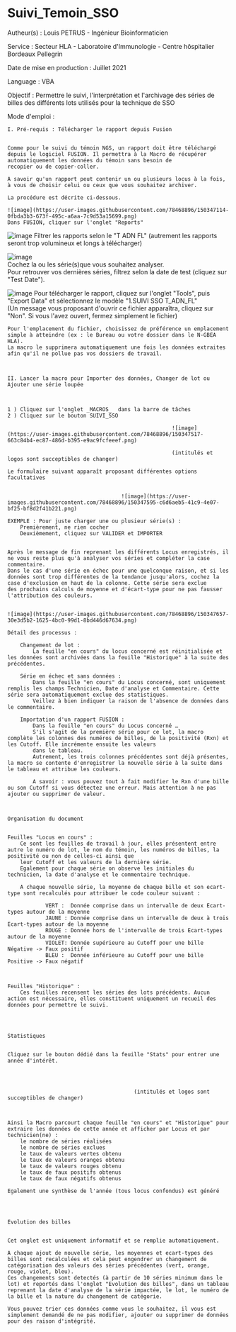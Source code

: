 # Suivi_Temoin_SSO

Autheur(s) : Louis PETRUS - Ingénieur Bioinformaticien

Service : Secteur HLA - Laboratoire d'Immunologie - Centre hôspitalier Bordeaux Pellegrin 

Date de mise en production : Juillet 2021

Language : VBA

Objectif : Permettre le suivi, l'interprétation et l'archivage des séries de billes des différents lots utilisés pour la technique de SSO


Mode d'emploi : 																							
																					
	I. Pré-requis : Télécharger le rapport depuis Fusion																						
																							
																							
	Comme pour le suivi du témoin NGS, un rapport doit être téléchargé depuis le logiciel FUSION. Il permettra à la Macro de récupérer automatiquement les données du témoin sans besoin de																						
	recopier ou de copier-coller.																						
																							
	A savoir qu'un rapport peut contenir un ou plusieurs locus à la fois, à vous de choisir celui ou ceux que vous souhaitez archiver.																						
																							
	La procédure est décrite ci-dessous.																						
																							
	![image](https://user-images.githubusercontent.com/78468896/150347114-0fbda3b3-673f-495c-a6aa-7c9d53a15699.png)																			
	Dans FUSION, cliquer sur l'onglet "Reports"																						
	
  ![image](https://user-images.githubusercontent.com/78468896/150347202-77dd90b7-ae8f-4ad6-ace7-8f7c9e6a8ad1.png)
  Filtrer les rapports selon le "T ADN FL" (autrement les rapports seront trop volumineux et longs à télécharger)												
																							
  ![image](https://user-images.githubusercontent.com/78468896/150347236-82ed36f4-5794-482f-904d-b4ca8fa046b0.png)																						
	Cochez la ou les série(s)que vous souhaitez analyser.						
  Pour retrouver vos dernières séries, filtrez selon la date de test (cliquez sur "Test Date").
  
  ![image](https://user-images.githubusercontent.com/78468896/150347288-a04cfc54-a920-4f7c-821c-9693d2d5b0ec.png)
	Pour télécharger le rapport, cliquez sur l'onglet "Tools", puis "Export Data" et sélectionnez le modèle "1.SUIVI SSO T_ADN_FL"										
	(Un message vous proposant d'ouvrir ce fichier apparaîtra, cliquez sur "Non".	Si vous l'avez ouvert, fermez simplement le fichier)																					
																				
	Pour l'emplacement du fichier, choisissez de préférence un emplacement simple à atteindre (ex : le Bureau ou votre dossier dans le N-GBEA HLA).																						
	La macro le supprimera automatiquement une fois les données extraites afin qu'il ne pollue pas vos dossiers de travail.																						
																							
																							
																							
	II. Lancer la macro pour Importer des données, Changer de lot ou Ajouter une série loupée																						
																							
																							
																							
	1 ) Cliquez sur l'onglet _MACROS_  dans la barre de tâches																						
	2 ) Cliquez sur le bouton SUIVI_SSO																						
																							
														![image](https://user-images.githubusercontent.com/78468896/150347517-663c84b4-ec87-486d-b395-e9ac9fcfeeef.png)									
																							
														(intitulés et logos sont succeptibles de changer)									
																																									
	Le formulaire suivant apparaît proposant différentes options facultatives 																						
																							
																							
										![image](https://user-images.githubusercontent.com/78468896/150347595-c6d6aeb5-41c9-4e07-bf25-bf8d2f41b221.png)
																													
	EXEMPLE : Pour juste charger une ou plusieur série(s) :																						
		Premièrement, ne rien cocher																					
		Deuxièmement, cliquez sur VALIDER et IMPORTER																					
																							
																							
	Après le message de fin reprenant les différents Locus enregistrés, il ne vous reste plus qu'à analyser vos séries et compléter la case commentaire.																						
	Dans le cas d'une série en échec pour une quelconque raison, et si les données sont trop différentes de la tendance jusqu'alors, cochez la case d'exclusion en haut de la colonne. Cette série sera exclue 																						
	des prochains calculs de moyenne et d'écart-type pour ne pas fausser l'attribution des couleurs.																						
																							
																							![image](https://user-images.githubusercontent.com/78468896/150347657-30e3d5b2-1625-4bc0-99d1-8bd446d67634.png)

	Détail des processus :																						
																							
		Changement de lot :																					
			La feuille "en cours" du locus concerné est réinitialisée et les données sont archivées dans la feuille "Historique" à la suite des précédentes. 																				
																							
		Série en échec et sans données :																					
			Dans la feuille "en cours" du Locus concerné, sont uniquement remplis les champs Technicien, Date d'analyse et Commentaire. Cette série sera automatiquement exclue des statistiques.																				
			Veillez à bien indiquer la raison de l'absence de données dans le commentaire. 																				
																							
		Importation d'un rapport FUSION :																					
			Dans la feuille "en cours" du Locus concerné …																				
			S'il s'agit de la première série pour ce lot, la macro complète les colonnes des numéros de billes, de la positivité (Rxn) et les Cutoff. Elle incrémente ensuite les valeurs 																				
			dans le tableau.																				
			Autrement, les trois colonnes précédentes sont déjà présentes, la macro se contente d'enregistrer la nouvelle série à la suite dans le tableau et attribue les couleurs.																				
																							
			A savoir : vous pouvez tout à fait modifier le Rxn d'une bille ou son Cutoff si vous détectez une erreur. Mais attention à ne pas ajouter ou supprimer de valeur.																				
																							
																							
																							
	Organisation du document																						
																							
																							
	Feuilles "Locus en cours" :																						
		Ce sont les feuilles de travail à jour, elles présentent entre autre le numéro de lot, le nom du témoin, les numéros de billes, la positivité ou non de celles-ci ainsi que 																					
		leur Cutoff et les valeurs de la dernière série.																					
		Egalement pour chaque série on observe les initiales du technicien, la date d'analyse et le commentaire technique.																					
																							
		A chaque nouvelle série, la moyenne de chaque bille et son ecart-type sont recalculés pour attribuer le code couleur suivant :																					
																							
				VERT :  Donnée comprise dans un intervalle de deux Ecart-types autour de la moyenne 																			
				JAUNE : Donnée comprise dans un intervalle de deux à trois Ecart-types autour de la moyenne 																			
				ROUGE : Donnée hors de l'intervalle de trois Ecart-types autour de la moyenne 																			
				VIOLET: Donnée supérieure au Cutoff pour une bille Négative -> Faux positif																			
				BLEU :  Donnée inférieure au Cutoff pour une bille Positive -> Faux négatif																			
																							
																							
																							
	Feuilles "Historique" :																						
		Ces feuilles recensent les séries des lots précédents. Aucun action est nécessaire, elles constituent uniquement un recueil des données pour permettre le suivi.																					
																							
																							
																							
																							
	Statistiques																						
																							
																							
	Cliquez sur le bouton dédié dans la feuille "Stats" pour entrer une année d'intérêt.																						
																							
																							
																							
																							
											(intitulés et logos sont succeptibles de changer)												
																							
																							
																							
	Ainsi la Macro parcourt chaque feuille "en cours" et "Historique" pour extraire les données de cette année et afficher par Locus et par technicien(ne) :																						
		le nombre de séries réalisées																					
		le nombre de séries exclues																					
		le taux de valeurs vertes obtenu																					
		le taux de valeurs oranges obtenu																					
		le taux de valeurs rouges obtenu																					
		le taux de faux positifs obtenus																					
		le taux de faux négatifs obtenus																					
																							
	Egalement une synthèse de l'année (tous locus confondus) est généré																						
																							
																							
																							
																							
	Evolution des billes																						
																							
																							
	Cet onglet est uniquement informatif et se remplie automatiquement.																						
																							
	A chaque ajout de nouvelle série, les moyennes et ecart-types des billes sont recalculées et cela peut engendrer un changement de catégorisation des valeurs des séries précédentes (vert, orange, rouge, violet, bleu).																						
	Ces changements sont detectés (à partir de 10 séries minimum dans le lot) et reportés dans l'onglet "Evolution des billes", dans un tableau reprenant la date d'analyse de la série impactée, le lot, le numéro de la bille et la nature du changement de catégorie. 																						
																							
	Vous pouvez trier ces données comme vous le souhaitez, il vous est simplement demandé de ne pas modifier, ajouter ou supprimer de données pour des raison d'intégrité.																						
